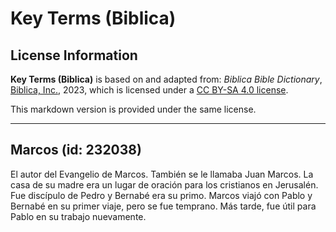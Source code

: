 # Key Terms (Biblica)

## License Information

**Key Terms (Biblica)** is based on and adapted from: _Biblica Bible Dictionary_, [Biblica, Inc.](https://www.biblica.com/), 2023, which is licensed under a [CC BY-SA 4.0 license](https://creativecommons.org/licenses/by-sa/4.0/legalcode.en).

This markdown version is provided under the same license.



--------------------------------

## Marcos (id: 232038)

El autor del Evangelio de Marcos. También se le llamaba Juan Marcos. La casa de su madre era un lugar de oración para los cristianos en Jerusalén. Fue discípulo de Pedro y Bernabé era su primo. Marcos viajó con Pablo y Bernabé en su primer viaje, pero se fue temprano. Más tarde, fue útil para Pablo en su trabajo nuevamente.


